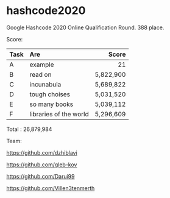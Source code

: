 # hashcode2020
Google Hashcode 2020 Online Qualification Round.
388 place.

Score:

| Task | Are                    | Score     |
| ---- |:---------------------- | ---------:|
| A    | example                |        21 |
| B    | read on                | 5,822,900 |
| C    | incunabula             | 5,689,822 |
| D    | tough choises          | 5,031,520 |
| E    | so many books          | 5,039,112 |
| F    | libraries of the world | 5,296,609 |

Total			   : 26,879,984

Team:

https://github.com/dzhiblavi

https://github.com/gleb-kov

https://github.com/Darui99

https://github.com/Villen3tenmerth

